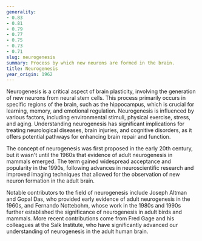 ```yaml
---
generality:
- 0.83
- 0.81
- 0.79
- 0.77
- 0.75
- 0.73
- 0.71
slug: neurogenesis
summary: Process by which new neurons are formed in the brain.
title: Neurogenesis
year_origin: 1962
---
```


Neurogenesis is a critical aspect of brain plasticity, involving the generation of new neurons from neural stem cells. This process primarily occurs in specific regions of the brain, such as the hippocampus, which is crucial for learning, memory, and emotional regulation. Neurogenesis is influenced by various factors, including environmental stimuli, physical exercise, stress, and aging. Understanding neurogenesis has significant implications for treating neurological diseases, brain injuries, and cognitive disorders, as it offers potential pathways for enhancing brain repair and function.

The concept of neurogenesis was first proposed in the early 20th century, but it wasn't until the 1960s that evidence of adult neurogenesis in mammals emerged. The term gained widespread acceptance and popularity in the 1990s, following advances in neuroscientific research and improved imaging techniques that allowed for the observation of new neuron formation in the adult brain.

Notable contributors to the field of neurogenesis include Joseph Altman and Gopal Das, who provided early evidence of adult neurogenesis in the 1960s, and Fernando Nottebohm, whose work in the 1980s and 1990s further established the significance of neurogenesis in adult birds and mammals. More recent contributions come from Fred Gage and his colleagues at the Salk Institute, who have significantly advanced our understanding of neurogenesis in the adult human brain.